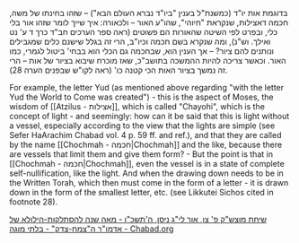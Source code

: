 
בדוגמת אות יו"ד (כמשנת"ל בענין "ביו"ד נברא העולם הבא") – שזהו בחינתו של משה, חכמה דאצילות, שנקראת "חיוהי", שהו"ע האור – ולכאורה: איך שייך לומר שזהו אור בלי כלי, ובפרט לפי השיטה שהאורות הם פשוטים (ראה ספר הערכים חב"ד כרך ד ע' נט ואילך. וש"נ), ומה שנקרא בשם חכמה וכיו"ב, הרי זה בגלל שישנם כלים שמגבילים ונותנים להם ציור? – אך הענין הוא, שבחכמה גם הכלי הוא בבחי' ביטול לגמרי, כמו האור. וכאשר צריכה להיות ההמשכה בתושב"כ, שאז מוכרח שיבוא בציור של אות – הרי זה נמשך בציור האות הכי קטנה כו' (ראה לקו"ש שבפנים הערה 28).

For example, the letter Yud (as mentioned above regarding "with the letter Yud the World to Come was created") - this is the aspect of Moses, the wisdom of [[Atzilus - אצילות]], which is called "Chayohi", which is the concept of light - and seemingly: how can it be said that this is light without a vessel, especially according to the view that the lights are simple (see Sefer HaArachim Chabad vol. 4 p. 59 ff. and ref.), and that they are called by the name  [[Chochmah - חכמה|Chochmah]] and the like, because there are vessels that limit them and give them form? - But the point is that in  [[Chochmah - חכמה|Chochmah]], even the vessel is in a state of complete self-nullification, like the light. And when the drawing down needs to be in the Written Torah, which then must come in the form of a letter - it is drawn down in the form of the smallest letter, etc. (see Likkutei Sichos cited in footnote 28).


[שיחת מוצש"ק פ' צו, אור לי"ג ניסן, ה'תשכ"ו - מאה שנה להסתלקות-הילולא של אדמו"ר ה"צמח-צדק" - בלתי מוגה - Chabad.org](https://www.chabad.org/therebbe/article_cdo/aid/4385595/jewish/page.htm)